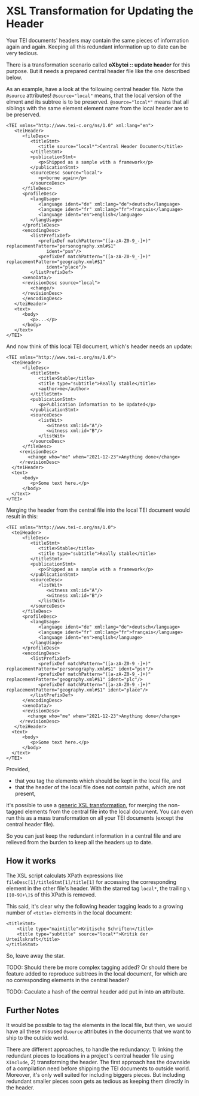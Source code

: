 # XSL Transformation for Updating the Header #

Your TEI documents' headers may contain the same pieces of information
again and again. Keeping all this redundant information up to date
can be very tedious.

There is a transformation scenario called **oXbytei :: update header**
for this purpose. But it needs a prepared central header file like the
one described below.

As an example, have a look at the following central header file. Note
the `@source` attributes!  `@source="local"` means, that the local
version of the elment and its subtree is to be
preserved. `@source="local*"` means that all siblings with the same
element element name from the local header are to be preserved.

```{xml}
<TEI xmlns="http://www.tei-c.org/ns/1.0" xml:lang="en">
   <teiHeader>
      <fileDesc>
         <titleStmt>
            <title source="local*">Central Header Document</title>
         </titleStmt>
         <publicationStmt>
            <p>Shipped as a sample with a framework</p>
         </publicationStmt>
         <sourceDesc source="local">
            <p>borne again</p>
         </sourceDesc>
      </fileDesc>
      <profileDesc>
         <langUsage>
            <language ident="de" xml:lang="de">deutsch</language>
            <language ident="fr" xml:lang="fr">français</language>
            <language ident="en">english</language>
         </langUsage>
      </profileDesc>
      <encodingDesc>
         <listPrefixDef>
            <prefixDef matchPattern="([a-zA-Z0-9_-]+)" replacementPattern="personography.xml#$1"
               ident="psn"/>
            <prefixDef matchPattern="([a-zA-Z0-9_-]+)" replacementPattern="geography.xml#$1"
               ident="place"/>
         </listPrefixDef>
      <xenoData/>
      <revisionDesc source="local">
         <change/>
      </revisionDesc>
      </encodingDesc>
   </teiHeader>
   <text>
      <body>
         <p>...</p>
      </body>
   </text>
</TEI>
```

And now think of this local TEI document, which's header needs an
update:

```{xml}
<TEI xmlns="http://www.tei-c.org/ns/1.0">
  <teiHeader>
      <fileDesc>
         <titleStmt>
            <title>Stable</title>
            <title type="subtitle">Really stable</title>
            <author>me</author>
         </titleStmt>
         <publicationStmt>
            <p>Publication Information to be Updated</p>
         </publicationStmt>
         <sourceDesc>
            <listWit>
               <witness xml:id="A"/>
               <witness xml:id="B"/>
            </listWit>
         </sourceDesc>
      </fileDesc>
     <revisionDesc>
        <change who="me" when="2021-12-23">Anything done</change>
     </revisionDesc>
  </teiHeader>
  <text>
      <body>
         <p>Some text here.</p>
      </body>
  </text>
</TEI>
```

Merging the header from the central file into the local TEI document
would result in this:

```{xml}
<TEI xmlns="http://www.tei-c.org/ns/1.0">
  <teiHeader>
      <fileDesc>
         <titleStmt>
            <title>Stable</title>
            <title type="subtitle">Really stable</title>
         </titleStmt>
         <publicationStmt>
            <p>Shipped as a sample with a framework</p>
         </publicationStmt>
         <sourceDesc>
            <listWit>
               <witness xml:id="A"/>
               <witness xml:id="B"/>
            </listWit>
         </sourceDesc>
      </fileDesc>
      <profileDesc>
         <langUsage>
            <language ident="de" xml:lang="de">deutsch</language>
            <language ident="fr" xml:lang="fr">français</language>
            <language ident="en">english</language>
         </langUsage>
      </profileDesc>
      <encodingDesc>
         <listPrefixDef>
            <prefixDef matchPattern="([a-zA-Z0-9_-]+)" replacementPattern="personography.xml#$1" ident="psn"/>
            <prefixDef matchPattern="([a-zA-Z0-9_-]+)" replacementPattern="geography.xml#$1" ident="plc"/>
            <prefixDef matchPattern="([a-zA-Z0-9_-]+)" replacementPattern="geography.xml#$1" ident="place"/>
         </listPrefixDef>
      </encodingDesc>
      <xenoData/>
      <revisionDesc>
        <change who="me" when="2021-12-23">Anything done</change>
     </revisionDesc>
   </teiHeader>
  <text>
      <body>
         <p>Some text here.</p>
      </body>
  </text>
</TEI>
```

Provided, 
- that you tag the elements which should be kept in the local file,
  and
- that the header of the local file does not contain paths, which are
  not present,

it's possible to use a [generic XSL
transformation](../frameworks/oxbytei/xsl/updateHeader.xsl), for
merging the non-tagged elements from the central file into the local
document. You can even run this as a mass transformation on all your
TEI documents (except the central header file).

So you can just keep the redundant information in a central file and
are relieved from the burden to keep all the headers up to date.

## How it works ##

The XSL script calculats XPath expressions like
`fileDesc[1]/titleStmt[1]/title[1]` for accessing the corresponding
element in the other file's header. With the starred tag `local*`, the
trailing `\[[0-9]+\]$` of this XPath is removed.

This said, it's clear why the following header tagging leads to a
growing number of `<title>` elements in the local document:

```{xml}
<titleStmt>
	<title type="maintitle">Kritische Schriften</title>
	<title type="subtitle" source="local*">Kritik der Urteilskraft</title>
</titleStmt>
```

So, leave away the star.

TODO: Should there be more complex tagging added? Or should there be
feature added to reproduce subtrees in the local document, for which
are no corresponding elements in the central header?

TODO: Caculate a hash of the central header add put in into an
attribute.

## Further Notes ##

It would be possible to tag the elements in the local file, but then,
we would have all these misused `@source` attributes in the documents
that we want to ship to the outside world.

There are different approaches, to handle the redundancy: 1) linking
the redundant pieces to locations in a project's central header file
using `XInclude`, 2) transforming the header. The first approach has
the downside of a compilation need before shipping the TEI documents
to outside world. Moreover, it's only well suited for including
biggers pieces. But including redundant smaller pieces soon gets as
tedious as keeping them directly in the header.
